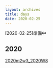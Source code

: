 ```yaml
---
layout: archives
title: days
date: 2020-02-25
---
```

[2020-02-25]準備中
## 2020
[2020m2w3_2020W8](https://kidokun153.github.io/days/2020m2w3_2020W8)
